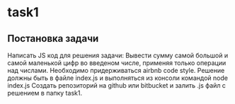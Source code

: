 # task1

## Постановка задачи
Написать JS код для решения задачи: Вывести сумму самой большой и самой маленькой цифр во введеном числе, применяя только операции над числами.
Необходимо придерживаться airbnb code style.
Решение должны быть в файле index.js и выполняться из консоли командой node index.js
Создать репозиторий на github или bitbucket и залить .js файл с решением в папку task1.
